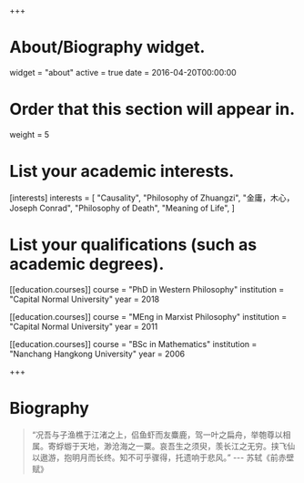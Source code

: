 +++
# About/Biography widget.
widget = "about"
active = true
date = 2016-04-20T00:00:00

# Order that this section will appear in.
weight = 5

# List your academic interests.
[interests]
  interests = [
    "Causality",
    "Philosophy of Zhuangzi",
    "金庸，木心，Joseph Conrad",
    "Philosophy of Death",
    "Meaning of Life",
  ]

# List your qualifications (such as academic degrees).
[[education.courses]]
  course = "PhD in Western Philosophy"
  institution = "Capital Normal University"
  year = 2018

[[education.courses]]
  course = "MEng in Marxist Philosophy"
  institution = "Capital Normal University"
  year = 2011

[[education.courses]]
  course = "BSc in Mathematics"
  institution = "Nanchang Hangkong University"
  year = 2006
 
+++

# Biography

> “况吾与子渔樵于江渚之上，侣鱼虾而友麋鹿，驾一叶之扁舟，举匏尊以相属。寄蜉蝣于天地，渺沧海之一粟。哀吾生之须臾，羡长江之无穷。挟飞仙以遨游，抱明月而长终。知不可乎骤得，托遗响于悲风。”  --- 苏轼《前赤壁赋》
